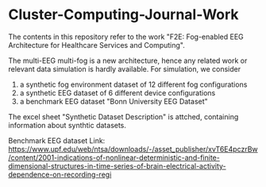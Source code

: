 # Cluster-Computing-Journal-Work
The contents in this repository refer to the work "F2E: Fog-enabled EEG Architecture for Healthcare Services and Computing".

The multi-EEG multi-fog is a new architecture, hence any related work or relevant data simulation is hardly available.
For simulation, we consider
1. a synthetic fog environment dataset of 12 different fog configurations
2. a synthetic EEG dataset of 6 different device configurations
3. a benchmark EEG dataset "Bonn University EEG Dataset"


The excel sheet "Synthetic Dataset Description" is attched, containing information about synthtic datasets.

Benchmark EEG dataset Link: https://www.upf.edu/web/ntsa/downloads/-/asset_publisher/xvT6E4pczrBw/content/2001-indications-of-nonlinear-deterministic-and-finite-dimensional-structures-in-time-series-of-brain-electrical-activity-dependence-on-recording-regi
